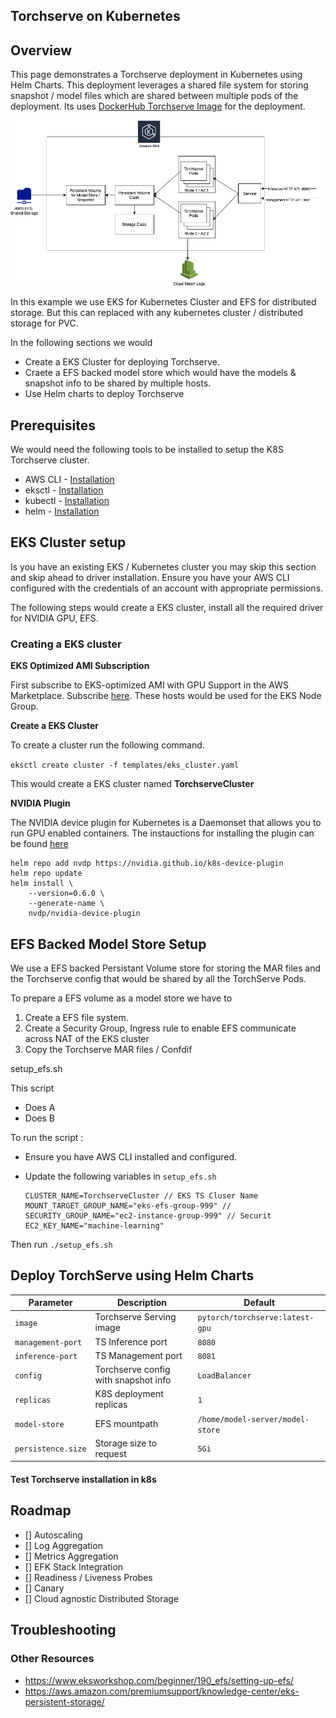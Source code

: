 
## Torchserve on Kubernetes

## Overview

This page demonstrates a Torchserve deployment in Kubernetes using Helm Charts. This deployment leverages a shared file system for storing snapshot / model files which are shared between multiple pods of the deployment. Its uses [DockerHub Torchserve Image](https://hub.docker.com/r/pytorch/torchserve) for the deployment.

![EKS Overview](overview.png)

In this example we use EKS for Kubernetes Cluster and EFS for distributed storage. But this can replaced with any kubernetes cluster / distributed storage for PVC.

In the following sections we would 
* Create a EKS Cluster for deploying Torchserve.
* Craete a EFS backed model store which would have the models & snapshot info to be shared by multiple hosts.
* Use Helm charts to deploy Torchserve

## Prerequisites

We would need the following tools to be installed to setup the K8S Torchserve cluster.

* AWS CLI - [Installation](https://docs.aws.amazon.com/cli/latest/userguide/install-cliv2-linux.html)
* eksctl - [Installation](https://docs.aws.amazon.com/eks/latest/userguide/getting-started-eksctl.html)
* kubectl - [Installation](https://kubernetes.io/docs/tasks/tools/install-kubectl/)
* helm - [Installation](https://helm.sh/docs/intro/install/)

## EKS Cluster setup

Is you have an existing EKS / Kubernetes cluster you may skip this section and skip ahead to driver installation. Ensure you have your AWS CLI configured with the credentials of an account with appropriate permissions. 

The following steps would create a EKS cluster, install all the required driver for NVIDIA GPU, EFS.


### Creating a EKS cluster

**EKS Optimized AMI Subscription**

First subscribe to EKS-optimized AMI with GPU Support in the AWS Marketplace. Subscribe [here](https://aws.amazon.com/marketplace/pp/B07GRHFXGM). These hosts would be used for the EKS Node Group. 

**Create a EKS Cluster**

To create a cluster run the following command. 

```eksctl create cluster -f templates/eks_cluster.yaml```

This would create a EKS cluster named **TorchserveCluster**

**NVIDIA Plugin**

The NVIDIA device plugin for Kubernetes is a Daemonset that allows you to run GPU enabled containers. The instauctions for installing the plugin can be found [here](https://github.com/NVIDIA/k8s-device-plugin#installing-via-helm-installfrom-the-nvidia-device-plugin-helm-repository)

```
helm repo add nvdp https://nvidia.github.io/k8s-device-plugin
helm repo update
helm install \
    --version=0.6.0 \
    --generate-name \
    nvdp/nvidia-device-plugin
```

## EFS Backed Model Store Setup

We use a EFS backed Persistant Volume store for storing the MAR files and the Torchserve config that would be shared by all the TorchServe Pods. 

To prepare a EFS volume as a model store we have to 

1. Create a EFS file system. 
2. Create a Security Group, Ingress rule to enable EFS communicate across NAT of the EKS cluster
3. Copy the Torchserve MAR files / Confdif


setup_efs.sh

This script 
* Does A
* Does B

To run the script : 


* Ensure you have AWS CLI installed and configured.
* Update the following variables in `setup_efs.sh`

    ```
    CLUSTER_NAME=TorchserveCluster // EKS TS Cluser Name
    MOUNT_TARGET_GROUP_NAME="eks-efs-group-999" // 
    SECURITY_GROUP_NAME="ec2-instance-group-999" // Securit
    EC2_KEY_NAME="machine-learning"
    ```

Then run `./setup_efs.sh`


## Deploy TorchServe using Helm Charts


| Parameter | Description | Default |
|-----------|-------------|---------|
| `image` | Torchserve Serving image | `pytorch/torchserve:latest-gpu` |
| `management-port` | TS Inference port | `8080` |
| `inference-port` | TS Management port | `8081` |
| `config` | Torchserve config with snapshot info  | `LoadBalancer` |
| `replicas`| K8S deployment replicas | `1` |
| `model-store`| EFS mountpath | `/home/model-server/model-store` |
| `persistence.size`| Storage size to request | `5Gi` |


#### Test Torchserve installation in k8s

## Roadmap
* [] Autoscaling
* [] Log Aggregation
* [] Metrics Aggregation
* [] EFK Stack Integration
* [] Readiness / Liveness Probes
* [] Canary
* [] Cloud agnostic Distributed Storage

## Troubleshooting

### Other Resources

* https://www.eksworkshop.com/beginner/190_efs/setting-up-efs/ 
* https://aws.amazon.com/premiumsupport/knowledge-center/eks-persistent-storage/

